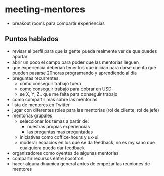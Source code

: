 # meeting-mentores

- breakout rooms para compartir experiencias

## Puntos hablados

- revisar el perfil para que la gente pueda realmente ver de que puedes aportar
- abrir un poco el campo para poder que las mentorias lleguen
- que experiencia deberian tener los que inician para darse cuenta que pueden pasarse 20horas programando y aprendiendo al dia
- preguntas recurrentes:
  - como conseguir trabajo fuera
  - como conseguir trabajo para cobrar en USD
  - se X, Y, Z.. que me falta para conseguir trabajo
- como compartir mas sobre las mentorias
- lista de mentores en Twitter
- jugar con diferentes roles para las mentorias (rol de cliente, rol de jefe)
- mentorias grupales
  - seleccionar los temas a partir de:
    - nuestras propias experiencias
    - las preguntas mas preguntadas
  - iniciativas como coffice-hours y ux-ui
  - moderar espacios en los que se da feedback, no es my sano que cualquiera pueda dar feedback
- organizadores como oyentes de algunas mentorias
- compartir recursos entre nosotros
- hacer alguna dinamica general antes de empezar las reuniones de mentores
